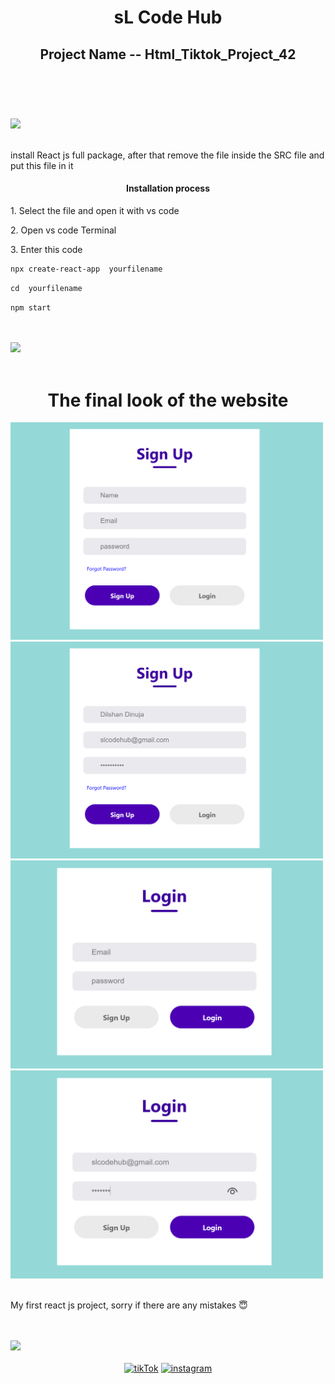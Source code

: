 
<header>
    <h1 align="center">sL Code Hub</h1>
    <h2>Project Name -- Html_Tiktok_Project_42</h2>
</header>
<br /><br />
<img src="https://user-images.githubusercontent.com/73097560/115834477-dbab4500-a447-11eb-908a-139a6edaec5c.gif">
<br /><br />

<div>
    <p>install React js full package, after that remove the file inside the SRC file and put this file in it</p>
    <h4 align="center">Installation process</h4>
    <p>1. Select the file and open it with vs code</p>
    <p>2. Open vs code Terminal</p>
    <p>3. Enter this code</p>
  
```html
npx create-react-app  yourfilename
```
```html
cd  yourfilename
```
```html
npm start
```
</div>
<br /><br />
<img src="https://user-images.githubusercontent.com/73097560/115834477-dbab4500-a447-11eb-908a-139a6edaec5c.gif">
<br /><br />
<div>
    <h1 align="center">The final look of the website</h1>
    <div>
        <img src="log in _ sL Code Hub - 1.png" width="500" >
        <img src="log in _ sL Code Hub - 2.png" width="500">
        <img src="log in _ sL Code Hub - 3.png" width="500">
        <img src="log in _ sL Code Hub - 4.png" width="500">
    </div>
</div>
<br />
<p>My first react js project, sorry if there are any mistakes 😇</p>
<br /><br />
<img src="https://user-images.githubusercontent.com/73097560/115834477-dbab4500-a447-11eb-908a-139a6edaec5c.gif">
<br /><br />
<div align="center">
    <a href="https://www.tiktok.com/@sl_code_hub?_t=8lB3USQZmPh&_r=1"><img
            src="https://cdn-icons-png.flaticon.com/128/3046/3046126.png" alt="tikTok" width="60"></a>
    <a href="https://youtube.com/@sL_Code_HuB?si=c6Gt4TW4xBhjLSdz"><img
            src="https://cdn-icons-png.flaticon.com/128/3938/3938037.png" alt="instagram" width="60"></a>
</div>
